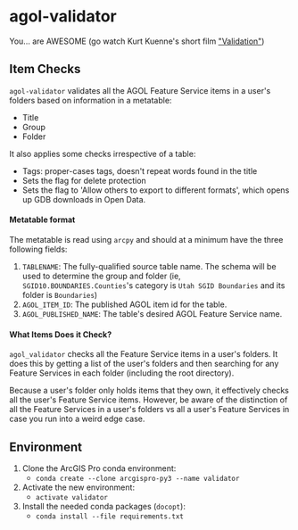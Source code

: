 # agol-validator

You... are AWESOME (go watch Kurt Kuenne's short film ["Validation"](https://www.youtube.com/watch?v=Cbk980jV7Ao))

## Item Checks

`agol-validator` validates all the AGOL Feature Service items in a user's folders based on information in a metatable:

* Title
* Group
* Folder

It also applies some checks irrespective of a table:

* Tags: proper-cases tags, doesn't repeat words found in the title
* Sets the flag for delete protection
* Sets the flag to 'Allow others to export to different formats', which opens up GDB downloads in Open Data.

#### Metatable format

The metatable is read using `arcpy` and should at a minimum have the three following fields:

1. `TABLENAME`: The fully-qualified source table name. The schema will be used to determine the group and folder (ie, `SGID10.BOUNDARIES.Counties`'s category is `Utah SGID Boundaries` and its folder is `Boundaries`)
1. `AGOL_ITEM_ID`: The published AGOL item id for the table.
1. `AGOL_PUBLISHED_NAME`: The table's desired AGOL Feature Service name.

#### What Items Does it Check?

`agol_validator` checks all the Feature Service items in a user's folders. It does this by getting a list of the user's folders and then searching for any Feature Services in each folder (including the root directory).

Because a user's folder only holds items that they own, it effectively checks all the user's Feature Service items. However, be aware of the distinction of all the Feature Services in a user's folders vs all a user's Feature Services in case you run into a weird edge case.

## Environment

1. Clone the ArcGIS Pro conda environment:
   - `conda create --clone arcgispro-py3 --name validator`
1. Activate the new environment:
   - `activate validator`
1. Install the needed conda packages (`docopt`):
   - `conda install --file requirements.txt`
